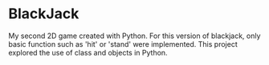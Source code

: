 # BlackJack
My second 2D game created with Python. For this version of blackjack, only basic function such as 'hit' or 'stand' were implemented. 
This project explored the use of class and objects in Python.
